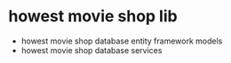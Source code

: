 # howest movie shop lib

- howest movie shop database entity framework models
- howest movie shop database services

